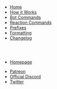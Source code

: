 - [Home](/)
- [How it Works](how-it-works.md)
- [Bot Commands](commands.md)
- [Reaction Commands](reactions.md)
- [Prefixes](prefixes.md)
- [Formatting](formatting.md)
- [Changelog](/changelog.md)

<br/>
<br/>

- [Homepage](http://thespian.actor)

* [Patreon](http://patreon.com/thespian)
* [Official Discord](https://discord.gg/rs8z3t7)
* [Twitter](http://twitter.com/thespianapp)
